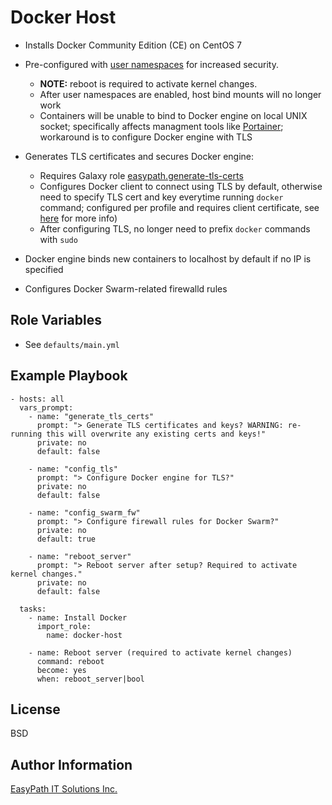Docker Host
===========
- Installs Docker Community Edition (CE) on CentOS 7

- Pre-configured with [user namespaces](https://docs.docker.com/engine/security/userns-remap/) for increased security.
  - **NOTE:** reboot is required to activate kernel changes.
  - After user namespaces are enabled, host bind mounts will no longer work
  - Containers will be unable to bind to Docker engine on local UNIX socket; specifically affects managment tools like [Portainer](https://portainer.io/); workaround is to configure Docker engine with TLS

- Generates TLS certificates and secures Docker engine:
  - Requires Galaxy role [easypath.generate-tls-certs](https://galaxy.ansible.com/easypath/generate-tls-certs/)
  - Configures Docker client to connect using TLS by default, otherwise need to specify TLS cert and key everytime running `docker` command; configured per profile and requires client certificate, see [here](https://docs.docker.com/engine/security/https/#secure-by-default) for more info)
  - After configuring TLS, no longer need to prefix `docker` commands with `sudo`

- Docker engine binds new containers to localhost by default if no IP is specified
- Configures Docker Swarm-related firewalld rules


Role Variables
--------------
- See `defaults/main.yml`


Example Playbook
----------------
```
- hosts: all
  vars_prompt:
    - name: "generate_tls_certs"
      prompt: "> Generate TLS certificates and keys? WARNING: re-running this will overwrite any existing certs and keys!"
      private: no
      default: false

    - name: "config_tls"
      prompt: "> Configure Docker engine for TLS?"
      private: no
      default: false

    - name: "config_swarm_fw"
      prompt: "> Configure firewall rules for Docker Swarm?"
      private: no
      default: true

    - name: "reboot_server"
      prompt: "> Reboot server after setup? Required to activate kernel changes."
      private: no
      default: false

  tasks:
    - name: Install Docker
      import_role:
        name: docker-host

    - name: Reboot server (required to activate kernel changes)
      command: reboot
      become: yes
      when: reboot_server|bool

```


License
-------
BSD


Author Information
------------------
[EasyPath IT Solutions Inc.](https://www.easypath.ca)
